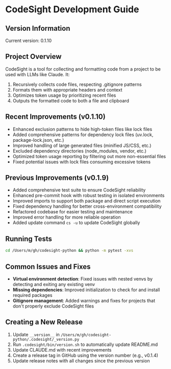 # CodeSight Development Guide

## Version Information

Current version: 0.1.10

## Project Overview

CodeSight is a tool for collecting and formatting code from a project to be used with LLMs like Claude. It:

1. Recursively collects code files, respecting .gitignore patterns
2. Formats them with appropriate headers and context
3. Optimizes token usage by prioritizing recent files
4. Outputs the formatted code to both a file and clipboard

## Recent Improvements (v0.1.10)

- Enhanced exclusion patterns to hide high-token files like lock files
- Added comprehensive patterns for dependency lock files (uv.lock, package-lock.json, etc.)
- Improved handling of large generated files (minified JS/CSS, etc.)
- Excluded dependency directories (node_modules, vendor, etc.)
- Optimized token usage reporting by filtering out more non-essential files
- Fixed potential issues with lock files consuming excessive tokens

## Previous Improvements (v0.1.9)

- Added comprehensive test suite to ensure CodeSight reliability
- Enhanced pre-commit hook with robust testing in isolated environments
- Improved imports to support both package and direct script execution
- Fixed dependency handling for better cross-environment compatibility
- Refactored codebase for easier testing and maintenance
- Improved error handling for more reliable operation
- Added update command `cs -u` to update CodeSight globally

## Running Tests

```bash
cd /Users/m/gh/codesight-python && python -m pytest -xvs
```

## Common Issues and Fixes

- **Virtual environment detection**: Fixed issues with nested venvs by detecting and exiting any existing venv
- **Missing dependencies**: Improved initialization to check for and install required packages
- **Gitignore management**: Added warnings and fixes for projects that don't properly exclude CodeSight files

## Creating a New Release

1. Update `__version__` in `/Users/m/gh/codesight-python/.codesight/_version.py`
2. Run `.codesight/bin/version.sh` to automatically update README.md
3. Update CLAUDE.md with recent improvements
4. Create a release tag in GitHub using the version number (e.g., v0.1.4)
5. Update release notes with all changes since the previous version
